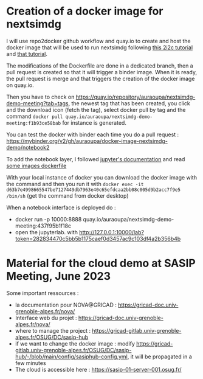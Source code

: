 # Creation of a docker image for nextsimdg


I will use repo2docker github workflow and quay.io to create and host the docker image that will be used to run nextsimdg following [this 2i2c tutorial](https://docs.2i2c.org/en/latest/admin/howto/environment/hub-user-image-template-guide.html) and [that tutorial](https://github.com/jupyterhub/repo2docker-action#push-repo2docker-image-to-quayio).

The modifications of the Dockerfile are done in a dedicated branch, then a pull request is created so that it will trigger a binder image. When it is ready, the pull request is merge and that triggers the creation of the docker image on quay.io.

Then you have to check on https://quay.io/repository/auraoupa/nextsimdg-demo-meeting?tab=tags, the newest tag that has been created, you click and the download icon (fetch the tag), select docker pull by tag and the command ```docker pull quay.io/auraoupa/nextsimdg-demo-meeting:f1b93ce58bab``` for instance is generated.

You can test the docker with binder each time you do a pull request : https://mybinder.org/v2/gh/auraoupa/docker-image-nextsimdg-demo/notebook2

To add the notebook layer, I followed [jupyter's documentation](https://jupyter-docker-stacks.readthedocs.io/en/latest/) and read [some images dockerfile](https://github.com/jupyter/docker-stacks)

With your local instance of docker you can download the docker image with the command and then you run it with ```docker exec -it d63b7e4998665547be7127449db7963e40c65efdcaa2bb08c005d9b2acc7f9e5 /bin/sh``` (get the command from docker desktop)

When a notebook interface is deployed do :
  - docker run -p 10000:8888 quay.io/auraoupa/nextsimdg-demo-meeting:437f95b1f18c
  - open the jupyterlab. with http://127.0.0.1:10000/lab?token=282834470c5bb5b1175caef0d3457ac9c103df4a2b356b4b


# Material for the cloud demo at SASIP Meeting, June 2023
Some important ressources :

 - la documentation pour NOVA@GRICAD : https://gricad-doc.univ-grenoble-alpes.fr/nova/
 - Interface web du projet : https://gricad-doc.univ-grenoble-alpes.fr/nova/
 - where to manage the project : https://gricad-gitlab.univ-grenoble-alpes.fr/OSUG/DC/sasip-hub
 - if we want to change the docker image : modify https://gricad-gitlab.univ-grenoble-alpes.fr/OSUG/DC/sasip-hub/-/blob/main/config/sasiphub-config.yml, it will be propagated in a few minutes
 - The cloud is accessible here : https://sasip-01-server-001.osug.fr/
